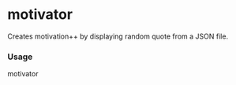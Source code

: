 # motivator

Creates motivation++ by displaying random quote from a JSON file.

### Usage
motivator <JSON filename>
